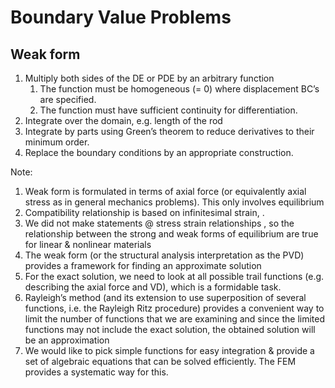 # Boundary Value Problems

## Weak form

1. Multiply both sides of the DE or PDE by an arbitrary function
   1. The function must be homogeneous (= 0) where displacement BC’s are specified.
   2. The function must have sufficient continuity for differentiation.
2. Integrate over the domain, e.g. length of the rod
3. Integrate by parts using Green’s theorem to reduce derivatives to their minimum order.
4. Replace the boundary conditions by an appropriate construction.

Note:

1. Weak form is formulated in terms of axial force (or equivalently axial stress as in general mechanics problems). This only involves equilibrium
2. Compatibility relationship is based on infinitesimal strain, .
3. We did not make statements @ stress strain relationships , so the relationship between the strong and weak forms of equilibrium are true for linear & nonlinear materials
4. The weak form (or the structural analysis interpretation as the PVD) provides a framework for finding an approximate solution
5. For the exact solution, we need to look at all possible trail functions (e.g. describing the axial force and VD), which is a formidable task.
6. Rayleigh’s method (and its extension to use superposition of several functions, i.e. the Rayleigh Ritz procedure) provides a convenient way to limit the number of functions that we are examining and since the limited functions may not include the exact solution, the obtained solution will be an approximation
7. We would like to pick simple functions for easy integration & provide a set of algebraic equations that can be solved efficiently. The FEM provides a systematic way for this.